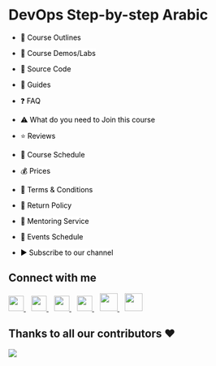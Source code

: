 # DevOps Step-by-step Arabic

- <a href="https://github.com/MohamedRadwan-DevOps/DevOps-step-by-step-arabic/blob/main/none-community/course-outline.md" title="Course Outlines" style="background-color:#FFFFFF;color:#000000;text-decoration:none">📃 Course Outlines </a>

- <a href="https://github.com/MohamedRadwan-DevOps/DevOps-step-by-step-arabic/blob/main/none-community/course-demos-labs.md" title="Course Demos/Labs" style="background-color:#FFFFFF;color:#000000;text-decoration:none">🧪 Course Demos/Labs </a>

- <a href="https://github.com/MohamedRadwan-DevOps/DevOps-step-by-step-arabic/blob/main/source-code" title="Source Code/Labs" style="background-color:#FFFFFF;color:#000000;text-decoration:none">📑 Source Code </a>

- <a href="https://github.com/MohamedRadwan-DevOps/DevOps-step-by-step-arabic/blob/main/docs" title="Guides" style="background-color:#FFFFFF;color:#000000;text-decoration:none">🎯 Guides </a>

- <a href="https://github.com/MohamedRadwan-DevOps/DevOps-step-by-step-arabic/blob/main/none-community/devops-course-faq.md" title="FAQ" style="background-color:#FFFFFF;color:#000000;text-decoration:none;">❓ FAQ</a>

- <a href="https://github.com/MohamedRadwan-DevOps/DevOps-step-by-step-arabic/blob/main/none-community/course-info-prerequisite.md" title="Click here to see Prerequisite related to this Course" style="background-color:#FFFFFF;color:#000000;text-decoration:none">⚠️ What do you need to Join this course</a>

- <a href="https://github.com/MohamedRadwan-DevOps/DevOps-step-by-step-arabic/blob/main/none-community/reviews.md" title="Click here to See Members Reviews" style="background-color:#FFFFFF;color:#000000;text-decoration:none">⭐ Reviews</a>

- <a href="https://github.com/MohamedRadwan-DevOps/DevOps-step-by-step-arabic/blob/main/none-community/course-schedule.md.md" title="Course Schedule" style="background-color:#FFFFFF;color:#000000;text-decoration:none">📅 Course Schedule</a>

- <a href="https://github.com/MohamedRadwan-DevOps/DevOps-step-by-step-arabic/blob/main/none-community/service-prices.md" title="Service Prices" style="background-color:#FFFFFF;color:#000000;text-decoration:none">💰 Prices</a>

- <a href="https://github.com/MohamedRadwan-DevOps/DevOps-step-by-step-arabic/blob/main/none-community/terms-conditions.md" title="Terms & Conditions" style="background-color:#FFFFFF;color:#000000;text-decoration:none">📝 Terms & Conditions</a>

- <a href="https://github.com/MohamedRadwan-DevOps/DevOps-step-by-step-arabic/blob/main/none-community/cancel-return-policy.md" title="Return Policy" style="background-color:#FFFFFF;color:#000000;text-decoration:none">📜 Return Policy</a>

- <a href="https://github.com/MohamedRadwan-DevOps/DevOps-step-by-step-arabic/blob/main/none-community/mentoring-service.md" title="Mentoring Service" style="background-color:#FFFFFF;color:#000000;text-decoration:none">💪 Mentoring Service</a>

- <a href="https://github.com/MohamedRadwan-DevOps/DevOps-step-by-step-arabic/blob/main/none-community/events-schedule.md.md" title="Course Schedule" style="background-color:#FFFFFF;color:#000000;text-decoration:none">📅 Events Schedule</a>

- <a href="https://www.youtube.com/c/MohamedRadwanArabic?sub_confirmation=1" title="Subscribe to Mohamed's YouTube Channel" style="background-color:#FFFFFF;color:#000000;text-decoration:none">▶ Subscribe to our channel </a>

## Connect with me
  <a href="https://twitter.com/mradwan06">
    <img width="30px" src="https://www.vectorlogo.zone/logos/twitter/twitter-official.svg" />
  </a>&ensp;
  <a href="https://www.linkedin.com/in/mohamedahmedradwan/">
    <img width="30px" src="https://www.vectorlogo.zone/logos/linkedin/linkedin-icon.svg" />
  </a>&ensp;
  <a href="https://www.youtube.com/c/MohamedRadwanArabic">
  <img width="30px" src="https://i.pinimg.com/originals/46/02/cb/4602cbc18967da9c1eba7452905cd99b.png" />
  </a>&ensp;
  <a href="#" target="_blank">
    <img width="30px" src="https://www.vectorlogo.zone/logos/instagram/instagram-icon.svg" />
  </a>&ensp;
  <a href="https://mohamedradwan.com/">
  <img width="35px" src="https://i.ibb.co/R9P4NqZ/pngegg.png" />
  </a>&ensp;
   <a href="https://mvp.microsoft.com/en-us/PublicProfile/4039889?fullName=Mohamed%20Radwan" title=" Microsoft Most Valuable Professional">
  <img width="35px" src="https://i.ibb.co/rG8kjKR/download.png" />
  </a>


## Thanks to all our contributors ❤️
<a href = "https://github.com/MohamedRadwan-DevOps/DevOps-step-by-step-arabic/graphs/contributors">
  <img src = "https://contrib.rocks/image?repo=MohamedRadwan-DevOps/DevOps-step-by-step-arabic"/>
</a>
